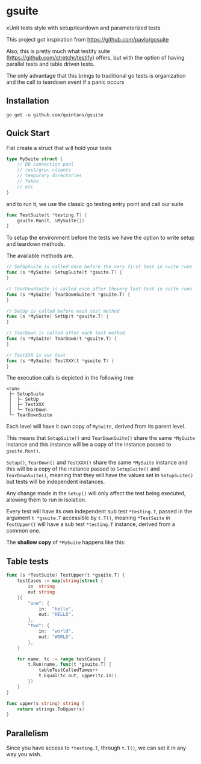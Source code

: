 # gsuite
xUnit tests style with setup/teardown and parameterized tests

This project got inspiration from https://github.com/pavlo/gosuite

Also, this is pretty much what testify suite (https://github.com/stretchr/testify) offers, but with the option of having parallel tests and table driven tests.

The only advantage that this brings to traditional go tests is organization and the call to teardown event if a panic occurs

## Installation
```
go get -u github.com/quintans/gsuite
```

## Quick Start
Fist create a struct that will hold your tests

```go
type MySuite struct {
    // DB connection pool
    // rest/grpc clients
    // temporary directories
    // fakes
    // etc
}
```

and to run it, we use the classic go testing entry point and call our suite

```go
func TestSuite(t *testing.T) {
	gsuite.Run(t, &MySuite{})
}
```

To setup the environment before the tests we have the option to write setup and teardown methods.

The available methods are.

```go
// SetUpSuite is called once before the very first test in suite runs
func (s *MySuite) SetupSuite(t *gsuite.T) {
}

// TearDownSuite is called once after thevery last test in suite runs
func (s *MySuite) TearDownSuite(t *gsuite.T) {
}

// SetUp is called before each test method
func (s *MySuite) SetUp(t *gsuite.T) {
}

// TearDown is called after each test method
func (s *MySuite) TearDown(t *gsuite.T) {
}

// TestXXX is our test
func (s *MySuite) TestXXX(t *gsuite.T) {
}
```

The execution calls is depicted in the following tree

```
<run>
 ├─ SetupSuite
 │  ├─ SetUp
 │  ├─ TestXXX
 │  └─ TearDown
 └─ TearDownSuite
```

Each level will have it own copy of `MySuite`, derived from its parent level.

This means that `SetupSuite()` and `TearDownSuite()` share the same `*MySuite` instance and this instance will be a copy of the instance passed to `gsuite.Run()`.

`Setup()`, `TearDown()` and `TestXXX()` share the same `*MySuite` instance and this will be a copy of the instance passed to `SetupSuite()` and `TearDownSuite()`, meaning that they will have the values set in `SetupSuite()` but tests will be independent instances.

Any change made in the `Setup()` will only affect the test being executed, allowing them to run in isolation.

Every test will have its own independent sub test `*testing.T`, passed in the argument `t *gsuite.T` accessible by `t.T()`, meaning `*TestSuite` in `TestUpper()` will have a sub test `*testing.T` instance, derived from a common one.

The **shallow copy** of `*MySuite` happens like this:


## Table tests

```go
func (s *TestSuite) TestUpper(t *gsuite.T) {
	testCases := map[string]struct {
		in  string
		out string
	}{
		"one": {
			in:  "hello",
			out: "HELLO",
		},
		"two": {
			in:  "world",
			out: "WORLD",
		},
	}

	for name, tc := range testCases {
		t.Run(name, func(t *gsuite.T) {
			tableTestCalledTimes++
			t.Equal(tc.out, upper(tc.in))
		})
	}
}

func upper(s string) string {
	return strings.ToUpper(s)
}
```

## Parallelism

Since you have access to `*testing.T`, through `t.T()`, we can set it in any way you wish.
